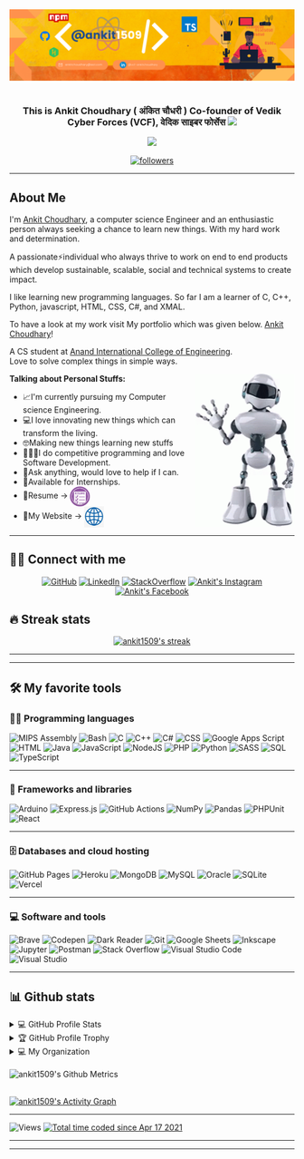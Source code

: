 <div align="center">
  <img src="./logo.png" style="max-width: 100%;" alt="Welcome to my Github Profile" />
  <br />
  <br />
</div>
<h3 align="center">
  This is Ankit Choudhary ( अंकित चौधरी ) Co-founder of Vedik Cyber Forces (VCF), वेदिक साइबर फोर्सेस
  <img src="https://media.giphy.com/media/hvRJCLFzcasrR4ia7z/giphy.gif" width="28">
</h3>

<!-- Typing SVG by DenverCoder1 - https://github.com/DenverCoder1/readme-typing-svg -->
<p align="center">
  <a href="https://github.com/DenverCoder1/readme-typing-svg"><img src="https://readme-typing-svg.herokuapp.com/?lines=Full-stack%20web%20Developer;A%20MEAN%20Stack%20Developer;Self-taught%20UI%2FUX%20Designer;Always%20learning%20new%20things&center=true&width=380&height=45"></a>
</p>
<p align="center">
  <a href="https://github.com/ankit1509">
    <img alt="followers" title="Follow me on Github" src="https://img.shields.io/github/followers/ankit1509?color=236ad3&labelColor=1155ba&style=for-the-badge&logo=github&label=Follow"/></a>
</p>
<hr>

## About Me

I'm [Ankit Choudhary](https://www.linkedin.com/in/ankit-choudhary-342410175/), a computer science Engineer and an enthusiastic person always seeking a chance to learn new things. With my hard work and determination.

A passionate⚡individual who always thrive to work on end to end products which develop sustainable, scalable, social and technical systems to create impact.

I like learning new programming languages. So far I am a learner of C, C++, Python, javascript, HTML, CSS, C#, and XMAL.

To have a look at my work visit My portfolio which was given below. 
[Ankit Choudhary](https://ankit1509.github.io/My-Portfolio/)!

A CS student at [Anand International College of Engineering](https://anandice.ac.in/).<br>
Love to solve complex things in simple ways.

<img align="right" height="270px" width="auto" alt="GIF" src="wave.gif" />

**Talking about Personal Stuffs:**

  - 📈I'm currently pursuing my Computer science Engineering.
  - 💻I love innovating new things which can transform the living.
  - 🤓Making new things learning new stuffs
  - 👨🏻‍💻I do competitive programming and love Software Development.
  - 🤝Ask anything, would love to help if I can.
  - 🏢Available for Internships.
  - 📝Resume -> <a href="https://ankit1509.github.io/My-Portfolio/image/Ankit%20Choudhary%20Resume.pdf"><img align="center" alt="Ankit's Resume" width="35px"              src="Assets/resume.png" /></a>
  - 📝My Website -> <a href="https://ankit1509.github.io/My-Portfolio/"><img align="center" alt="Ankit's Website" width="35px" src="website.jpg" /></a>
<hr>


## 🙋‍♂️ Connect with me

<!-- Badges template - https://github.com/badges/shields -->
<p align="center">
  <a href="https://www.github.com/ankit1509"><img alt="GitHub" title="GitHub" src="https://img.shields.io/badge/-GitHub-black?style=for-the-badge&logo=github&logoColor=white"/></a>
  <a href="https://www.linkedin.com/in/vcf-ankitchoudhary"><img alt="LinkedIn" title="LinkedIn" src="https://img.shields.io/badge/-LinkedIn-blue?style=for-the-badge&logo=LinkedIn&logoColor=white"/></a>
  <a href="https://stackoverflow.com/users/15871551/ankit-choudhary"><img alt="StackOverflow" title="StackOverflow" src="https://img.shields.io/badge/-stackoverflow-orange?style=for-the-badge&logo=stackoverflow&logoColor=white"/></a>
  <a href="https://www.instagram.com/ankitchoudhary8322/">
  <img alt="Ankit's Instagram" title="Instagram" src="https://img.shields.io/badge/-instagram-red?style=for-the-badge&logo=instagram&logoColor=white" /></a>
  <a href="https://www.facebook.com/profile.php?id=100050947037945">
  <img alt="Ankit's Facebook" title="Facebook" src="https://img.shields.io/badge/-facebook-blue?style=for-the-badge&logo=facebook&logoColor=white" /></a>
</p>

## 🔥 Streak stats

<!-- GitHub Readme Streak Stats - https://github.com/DenverCoder1/github-readme-streak-stats -->
<p align="center">
  <a href="https://github.com/DenverCoder1/github-readme-streak-stats">
    <img title="🔥 Get streak stats for your profile at git.io/streak-stats" alt="ankit1509's streak" src="https://github-readme-streak-stats.herokuapp.com/?user=ankit1509&theme=monokai-metallian&hide_border=true"/>
  </a>
</p>

<!-- Some badges are from https://github.com/Ileriayo/markdown-badges -->

<hr/>
<hr/>

## 🛠️ My favorite tools

### 👨‍💻 Programming languages

<p>
    <img alt="MIPS Assembly" src="https://img.shields.io/badge/Assembly%20-%23525252.svg?logo=mega&logoColor=white">
    <img alt="Bash" src="https://img.shields.io/badge/Bash%20-%23121011.svg?logo=gnu-bash&logoColor=white">
    <img alt="C" src="https://img.shields.io/badge/C%20-%232370ED.svg?logo=c&logoColor=white">
    <img alt="C++" src="https://img.shields.io/badge/C++%20-%2300599C.svg?logo=c%2B%2B&logoColor=white">
    <img alt="C#" src="https://img.shields.io/badge/C%23%20-%23239120.svg?logo=c-sharp&logoColor=white">
    <img alt="CSS" src="https://img.shields.io/badge/CSS%20-%231572B6.svg?logo=css3&logoColor=white">
    <img alt="Google Apps Script" src="https://img.shields.io/badge/Google%20Apps%20Script%20-%2302569B.svg?logo=google-cloud&logoColor=white">
    <img alt="HTML" src="https://img.shields.io/badge/HTML%20-%23E34F26.svg?logo=html5&logoColor=white">
    <img alt="Java" src="https://img.shields.io/badge/Java-%23007396.svg?logo=java&logoColor=white">
    <img alt="JavaScript" src="https://img.shields.io/badge/JavaScript%20-%23F7DF1E.svg?logo=javascript&logoColor=black">
    <img alt="NodeJS" src="https://img.shields.io/badge/Node.js%20-%2343853D.svg?logo=node-dot-js&logoColor=white">
    <img alt="PHP" src="https://img.shields.io/badge/PHP-%23777BB4.svg?logo=php&logoColor=white">
    <img alt="Python" src="https://img.shields.io/badge/Python%20-%2314354C.svg?logo=python&logoColor=white">
    <img alt="SASS" src="https://img.shields.io/badge/Sass%20-hotpink.svg?logo=SASS&logoColor=white">
    <img alt="SQL" src="https://img.shields.io/badge/SQL%20-%23025E8C.svg?logo=amazon-dynamodb&logoColor=white">
    <img alt="TypeScript" src="https://img.shields.io/badge/TypeScript%20-%23007ACC.svg?logo=typescript&logoColor=white">
</p>
<hr/>

### 🧰 Frameworks and libraries

<p>
    <img alt="Arduino" src="https://img.shields.io/badge/-Arduino-00979D?logo=Arduino&logoColor=white">
    <img alt="Express.js" src="https://img.shields.io/badge/Express.js%20-%23404d59.svg?logo=express&logoColor=white">
    <img alt="GitHub Actions" src="https://img.shields.io/badge/GitHub%20Actions%20-%232671E5.svg?logo=github%20actions&logoColor=white">
    <img alt="NumPy" src="https://img.shields.io/badge/Numpy%20-%23013243.svg?logo=numpy&logoColor=white">
    <img alt="Pandas" src="https://img.shields.io/badge/Pandas%20-%23150458.svg?logo=pandas&logoColor=white">
    <img alt="PHPUnit" src="https://img.shields.io/badge/PHPUnit%20-%233C9CD7.svg?logo=jekyll&logoColor=white">
    <img alt="React" src="https://img.shields.io/badge/React%20-%2320232a.svg?logo=react&logoColor=%2361DAFB">
</p>
<hr/>

### 🗄️ Databases and cloud hosting

<p>
    <img alt="GitHub Pages" src="https://img.shields.io/badge/GitHub%20Pages-%23327FC7.svg?logo=github&logoColor=white">
    <img alt="Heroku" src="https://img.shields.io/badge/Heroku%20-%23430098.svg?logo=heroku&logoColor=white">
    <img alt="MongoDB" src ="https://img.shields.io/badge/MongoDB-%234ea94b.svg?logo=mongodb&logoColor=white">
    <img alt="MySQL" src="https://img.shields.io/badge/MySQL-%2300f.svg?logo=mysql&logoColor=white">
    <img alt="Oracle" src ="https://img.shields.io/badge/Oracle%20-%23F00000.svg?logo=oracle&logoColor=white">
    <img alt="SQLite" src ="https://img.shields.io/badge/SQLite-%2307405e.svg?logo=sqlite&logoColor=white">
    <img alt="Vercel" src="https://img.shields.io/badge/Vercel%20-%23000000.svg?logo=vercel&logoColor=white">
</p>
<hr/>

### 💻 Software and tools

<p>
    <img alt="Brave" src="https://img.shields.io/badge/-Brave-FB542B?logo=brave&logoColor=white">
    <img alt="Codepen" src="https://img.shields.io/badge/Codepen-000000.svg?logo=codepen&logoColor=white">
    <img alt="Dark Reader" src="https://img.shields.io/badge/-Dark%20Reader-141E24?logo=dark-reader&logoColor=white">
    <img alt="Git" src="https://img.shields.io/badge/Git%20-%23F05033.svg?logo=git&logoColor=white">
    <img alt="Google Sheets" src="https://img.shields.io/badge/Google%20Sheets%20-%2334A853.svg?logo=google%20sheets&logoColor=white">
    <img alt="Inkscape" src="https://img.shields.io/badge/Inkscape-000000?logo=Inkscape&logoColor=white">
    <img alt="Jupyter" src="https://img.shields.io/badge/Jupyter%20-%23F37626.svg?logo=Jupyter&logoColor=white">
    <img alt="Postman" src="https://img.shields.io/badge/Postman-FF6C37?logo=postman&logoColor=white">
    <img alt="Stack Overflow" src="https://img.shields.io/badge/-Stack%20Overflow-FE7A16?logo=stack-overflow&logoColor=white">
    <img alt="Visual Studio Code" src="https://img.shields.io/badge/Visual%20Studio%20Code-0078d7.svg?logo=visual-studio-code&logoColor=white">
    <img alt="Visual Studio" src="https://img.shields.io/badge/Visual%20Studio-purple.svg?logo=visual-studio&logoColor=white">
</p>
<hr/>

## 📊 Github stats

<!-- https://github.com/anuraghazra/github-readme-stats -->
<details> 
  <summary>💻 GitHub Profile Stats</summary>
  <br/>
    <a href="https://github.com/anuraghazra/github-readme-stats"><img alt="ankit1509's Github Stats" src="https://denvercoder1-github-readme-stats.vercel.app/api?username=ankit1509&show_icons=true&count_private=true&theme=react&hide_border=true&bg_color=1F222E&title_color=F85D7F&icon_color=F8D866" /></a>
  <a href="https://github.com/anuraghazra/github-readme-stats"><img alt="ankit1509's Top Languages" src="https://denvercoder1-github-readme-stats.vercel.app/api/top-langs/?username=ankit1509&langs_count=10&layout=compact&theme=react&hide_border=true&bg_color=1F222E&title_color=F85D7F&icon_color=F8D866" /></a>
  <br/>
  <b>Note:</b> Top languages is only a metric of the languages my public code consists of and doesn't reflect experience or skill level.
  <br/>
</details>

<details> 
  <summary>🏆 GitHub Profile Trophy</summary>
  <br/>
  <a href="https://github.com/ryo-ma/github-profile-trophy"><img alt="ankit1509's Top Languages" src="https://github-profile-trophy.vercel.app/?username=ankit1509&theme=radical" /></a>
  <br/>
  <br/>
</details>

<details> 
  <summary>💻 My Organization</summary>
  <br/>
  <img alt="ankit1509's Organizations" src="https://orgstats.vercel.app/?username=ankit1509"/>
  <br/>
  <br/>
</details>
<br/>

<img alt="ankit1509's Github Metrics" src="https://metrics.lecoq.io/ankit1509" />
<br/>
<br/>

<!-- https://github.com/ashutosh00710/github-readme-activity-graph -->
<a href="https://github.com/ashutosh00710/github-readme-activity-graph"><img alt="ankit1509's Activity Graph" src="https://activity-graph.herokuapp.com/graph?username=ankit1509&bg_color=1F222E&color=F8D866&line=F85D7F&point=FFFFFF&hide_border=true" /></a>
<hr/>

<img alt="Views" title="Profile Views" src="https://gpvc.arturio.dev/ankit1509"/>
<a href="https://wakatime.com/@1ac11913-05c8-4bfc-bb41-f0aa41bc5124"><img src="https://wakatime.com/badge/user/1ac11913-05c8-4bfc-bb41-f0aa41bc5124.svg" alt="Total time coded since Apr 17 2021" /></a>
<hr/>
<hr/>
